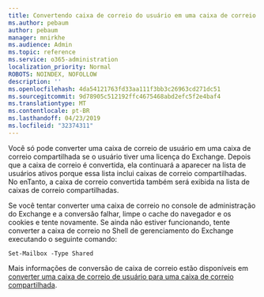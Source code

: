 ```yaml
---
title: Convertendo caixa de correio do usuário em uma caixa de correio compartilhada?
ms.author: pebaum
author: pebaum
manager: mnirkhe
ms.audience: Admin
ms.topic: reference
ms.service: o365-administration
localization_priority: Normal
ROBOTS: NOINDEX, NOFOLLOW
description: ''
ms.openlocfilehash: 4da54121763fd33aa111f3bb3c26963cd271dc51
ms.sourcegitcommit: 9d78905c512192ffc4675468abd2efc5f2e4baf4
ms.translationtype: MT
ms.contentlocale: pt-BR
ms.lasthandoff: 04/23/2019
ms.locfileid: "32374311"
---
```

Você só pode converter uma caixa de correio de usuário em uma caixa de correio compartilhada se o usuário tiver uma licença do Exchange. Depois que a caixa de correio é convertida, ela continuará a aparecer na lista de usuários ativos porque essa lista inclui caixas de correio compartilhadas. No enTanto, a caixa de correio convertida também será exibida na lista de caixas de correio compartilhadas. 
  
Se você tentar converter uma caixa de correio no console de administração do Exchange e a conversão falhar, limpe o cache do navegador e os cookies e tente novamente. Se ainda não estiver funcionando, tente converter a caixa de correio no Shell de gerenciamento do Exchange executando o seguinte comando:
  
```
Set-Mailbox -Type Shared
```

Mais informações de conversão de caixa de correio estão disponíveis em [converter uma caixa de correio de usuário para uma caixa de correio compartilhada](https://support.office.com/client/2e122487-e1f5-4f26-ba41-5689249d93ba).
  

